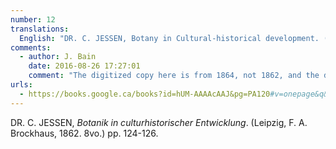 ```yaml
---
number: 12
translations:
  English: "DR. C. JESSEN, Botany in Cultural-historical development. (Leipzig, F. A. Brockhaus, 1862. 8vo.) pp. 124-126. [Trans. J. Bain]"
comments:
  - author: J. Bain
    date: 2016-08-26 17:27:01
    comment: "The digitized copy here is from 1864, not 1862, and the discussion of Hildegard's contribution to medicine is found on pp.120-128."
urls:
  - https://books.google.ca/books?id=hUM-AAAAcAAJ&pg=PA120#v=onepage&q&f=false
---
```


DR. C. JESSEN, <em>Botanik in culturhistorischer Entwicklung</em>. (Leipzig, F. A. Brockhaus, 1862. 8vo.) pp. 124-126.
